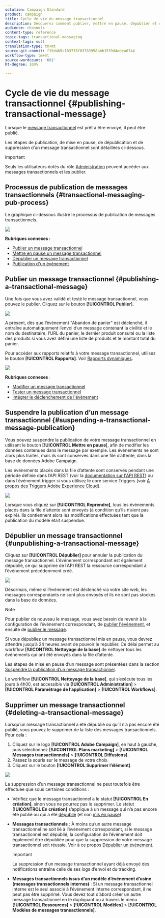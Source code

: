 ```yaml
---
solution: Campaign Standard
product: campaign
title: Cycle de vie du message transactionnel
description: Découvrez comment publier, mettre en pause, dépublier et supprimer un message transactionnel.
audience: channels
content-type: reference
topic-tags: transactional-messaging
context-tags: null
translation-type: tm+mt
source-git-commit: f19d4b5c1837f3f03789958abb1539d4edea0744
workflow-type: tm+mt
source-wordcount: '681'
ht-degree: 100%

---
```



# Cycle de vie du message transactionnel {#publishing-transactional-message}

Lorsque le [message transactionnel](../../channels/using/editing-transactional-message.md) est prêt à être envoyé, il peut être publié.

Les étapes de publication, de mise en pause, de dépublication et de suppression d’un message transactionnel sont détaillées ci-dessous.

>[!IMPORTANT]
>
>Seuls les utilisateurs dotés du rôle [Administration](../../administration/using/users-management.md#functional-administrators) peuvent accéder aux messages transactionnels et les publier.

## Processus de publication de messages transactionnels {#transactional-messaging-pub-process}

Le graphique ci-dessous illustre le processus de publication de messages transactionnels.

![](assets/message-center_pub-process.png)

**Rubriques connexes :**
* [Publier un message transactionnel](#publishing-a-transactional-message)
* [Mettre en pause un message transactionnel](#suspending-a-transactional-message-publication)
* [Dépublier un message transactionnel](#unpublishing-a-transactional-message)
* [Publication d&#39;un événement](../../channels/using/publishing-transactional-event.md)

<!--## Testing a transactional message {#testing-a-transactional-message}

You first need to create a specific test profile that will allow you to properly check the transactional message.

### Defining a specific test profile {#defining-specific-test-profile}

Define a test profile that will be linked to your event, which will allow you to preview your message and send a relevant proof.

1. From the transactional message dashboard, click the **[!UICONTROL Create test profile]** button.

   ![](assets/message-center_test-profile.png)

1. Specify the information to send in JSON format in the **[!UICONTROL Event data used for personalization]** section. This is the content that will be used when previewing the message and when the test profile receives the proof.

   ![](assets/message-center_event-data.png)

   >[!NOTE]
   >
   >You can also enter the information relating to the profile table. See [Enriching the event](../../channels/using/configuring-transactional-event.md#enriching-the-transactional-message-content) and [Personalizing a transactional message](../../channels/using/editing-transactional-message.md#personalizing-a-transactional-message).

1. Once created, the test profile will be pre-specified in the transactional message. Click the **[!UICONTROL Test profiles]** block of the message to check the target of your proof.

   ![](assets/message-center_5.png)

You can also create a new test profile or use one that already exists in the **[!UICONTROL Test profiles]** menu. To do this:

1. Click the **[!UICONTROL Adobe Campaign]** logo, in the top left corner, then select **[!UICONTROL Profiles & audiences]** > **[!UICONTROL Test profiles]**.
1. In the **[!UICONTROL Event]** section, select the event that you have just created. In this example, select "Cart abandonment (EVTcartAbandonment)".
1. Specify the information to send in JSON format in the **[!UICONTROL Event data]** text box.

   ![](assets/message-center_3.png)

1. Save your changes.
1. Access the message that you created and select the updated test profile.

**Related topics:**

* [Managing test profiles](../../audiences/using/managing-test-profiles.md)
* [Creating audiences](../../audiences/using/creating-audiences.md)

### Sending the proof {#sending-proof}

Once you have created one or more specific test profiles and saved your transactional message, you can send a proof to test it.

![](assets/message-center_10.png)

The steps for sending a proof are detailed in the [Sending proofs](../../sending/using/sending-proofs.md) section.-->

## Publier un message transactionnel           {#publishing-a-transactional-message}

Une fois que vous avez validé et testé le message transactionnel, vous pouvez le publier. Cliquez sur le bouton **[!UICONTROL Publier]**.

![](assets/message-center_12.png)

A présent, dès que l’événement &quot;Abandon de panier&quot; est déclenché, il entraîne automatiquement l’envoi d’un message contenant la civilité et le nom du destinataire, l’URL du panier, le dernier produit consulté ou la liste des produits si vous avez défini une liste de produits et le montant total du panier.

Pour accéder aux rapports relatifs à votre message transactionnel, utilisez le bouton **[!UICONTROL Rapports]**. Voir [Rapports dynamiques](../../reporting/using/about-dynamic-reports.md).

![](assets/message-center_13.png)

**Rubriques connexes** :
* [Modifier un message transactionnel](../../channels/using/editing-transactional-message.md)
* [Tester un message transactionnel](../../channels/using/testing-transactional-message.md)
* [Intégrer le déclenchement de l&#39;événement](../../channels/using/getting-started-with-transactional-msg.md#integrate-event-trigger)

## Suspendre la publication d’un message transactionnel            {#suspending-a-transactional-message-publication}

Vous pouvez suspendre la publication de votre message transactionnel en utilisant le bouton **[!UICONTROL Mettre en pause]**, afin de modifier les données contenues dans le message par exemple. Les événements ne sont alors plus traités, mais ils sont conservés dans une file d’attente, dans la base de données Adobe Campaign.

Les événements placés dans la file d’attente sont conservés pendant une période définie dans l’API REST (voir la [documentation sur l&#39;API REST](../../api/using/managing-transactional-messages.md)) ou dans l’événement trigger si vous utilisez le core service Triggers (voir [À propos des Triggers Adobe Experience Cloud](../../integrating/using/about-adobe-experience-cloud-triggers.md)).

![](assets/message-center_pause.png)

Lorsque vous cliquez sur **[!UICONTROL Reprendre]**, tous les événements placés dans la file d’attente sont envoyés (à condition qu’ils n’aient pas expiré). Ils contiennent alors les modifications effectuées tant que la publication du modèle était suspendue.

## Dépublier un message transactionnel            {#unpublishing-a-transactional-message}

Cliquez sur **[!UICONTROL Dépublier]** pour annuler la publication du message transactionnel. L’événement correspondant est également dépublié, ce qui supprime de l’API REST la ressource correspondant à l’événement précédemment créé.

![](assets/message-center_unpublish-template.png)

Désormais, même si l’événement est déclenché via votre site web, les messages correspondants ne sont plus envoyés et ils ne sont pas stockés dans la base de données.

>[!NOTE]
>
>Pour publier de nouveau le message, vous avez besoin de revenir à la configuration de l’événement correspondant, de [publier l&#39;événement](../../channels/using/publishing-transactional-event.md), et ensuite de [publier le message](#publishing-a-transactional-message).

Si vous dépubliez un message transactionnel mis en pause, vous devrez attendre jusqu’à 24 heures avant de pouvoir le republier. Ce délai permet au workflow **[!UICONTROL Nettoyage de la base]** de nettoyer tous les événements qui ont été envoyés dans la file d’attente.

Les étapes de mise en pause d’un message sont présentées dans la section [Suspendre la publication d’un message transactionnel](#suspending-a-transactional-message-publication).

Le workflow **[!UICONTROL Nettoyage de la base]**, qui s’exécute tous les jours à 4h00, est accessible via **[!UICONTROL Administration]** > **[!UICONTROL Paramétrage de l’application]** > **[!UICONTROL Workflows]**.

## Supprimer un message transactionnel {#deleting-a-transactional-message}

Lorsqu’un message transactionnel a été dépublié ou qu’il n’a pas encore été publié, vous pouvez le supprimer de la liste des messages transactionnels. Pour cela :

1. Cliquez sur le logo **[!UICONTROL Adobe Campaign]**, en haut à gauche, puis sélectionnez **[!UICONTROL Plans marketing]** > **[!UICONTROL Messages transactionnels]** > **[!UICONTROL Diffusions]**.
1. Passez la souris sur le message de votre choix.
1. Cliquez sur le bouton **[!UICONTROL Supprimer l’élément]**.

![](assets/message-center_delete-template.png)

La suppression d’un message transactionnel ne peut toutefois être effectuée que sous certaines conditions :

* Vérifiez que le message transactionnel a le statut **[!UICONTROL En création]**, sinon vous ne pourrez pas le supprimer. Le statut **[!UICONTROL En création]** s’applique à un message qui n’a pas encore été publié ou qui a été [dépublié](#unpublishing-a-transactional-message) (et non [mis en pause](#suspending-a-transactional-message-publication)).

* **Messages transactionnels** : À moins qu’un autre message transactionnel ne soit lié à l’événement correspondant, si le message transactionnel est dépublié, la configuration de l’événement doit également être dépubliée pour que la suppression de votre message transactionnel soit réussie. Voir à ce propos [Dépublier un événement](../../channels/using/publishing-transactional-event.md#unpublishing-an-event).

   >[!IMPORTANT]
   >
   >La suppression d’un message transactionnel ayant déjà envoyé des notifications entraîne celle de ses logs d’envoi et du tracking.

* **Messages transactionnels issus d’un modèle d’événement d’usine (messages transactionnels internes)** : Si un message transactionnel interne est le seul associé à l’événement interne correspondant, il ne peut pas être supprimé. Vous devez tout d’abord créer un autre message transactionnel en le dupliquant ou à travers le menu **[!UICONTROL Ressources]** > **[!UICONTROL Modèles]** > **[!UICONTROL Modèles de messages transactionnels]**.

<!--## Monitoring transactional message delivery {#monitoring-transactional-message-delivery}

Once the message is published and your site integration is done, you can monitor the delivery.

To monitor transactional messaging, you need to access **execution deliveries**. An execution delivery is a non-actionable and non-functional technical message created once a month for each transactional message, and each time a transactional message is edited and published again.

1. To view the message delivery log, click the icon at the bottom right of the **[!UICONTROL Deployment]** block.

   ![](assets/message-center_access_logs.png)

1. Click the **[!UICONTROL Execution list]** tab.

   ![](assets/message-center_execution_tab.png)

1. Select the execution delivery of your choice.

   ![](assets/message-center_execution_delivery.png)

1. Click again the icon at the bottom right of the **[!UICONTROL Deployment]** block.

   ![](assets/message-center_execution_access_logs.png)

   For each execution delivery, you can consult the delivery logs as you would do for a standard delivery. For more on accessing and using the logs, see [Monitoring a delivery](../../sending/using/monitoring-a-delivery.md).

**Related topics**:
* [Publishing a transactional message](#publishing-a-transactional-message)
* [Integrate the event triggering](../../channels/using/getting-started-with-transactional-msg.md#integrate-event-trigger)

### Profile-based transactional message specificities {#profile-transactional-message-monitoring}

For profile-based transactional messages, you can monitor the following profile information.

Select the **[!UICONTROL Sending logs]** tab. In the **[!UICONTROL Status]** column, **[!UICONTROL Sent]** indicates that a profile has opted in.

![](assets/message-center_marketing_sending_logs.png)

Select the **[!UICONTROL Exclusions logs]** tab to view recipients who have been excluded from the message target, such as addresses on denylist.

![](assets/message-center_marketing_exclusion_logs.png)

For any profile that has opted out, the **[!UICONTROL Address on denylist]** typology rule excluded the corresponding recipient.

This rule is part of a specific typology that applies to all transactional messages based on the **[!UICONTROL Profile]** table.

![](assets/message-center_marketing_typology.png)

**Related topics**:

* [About typologies and typology rules](../../sending/using/about-typology-rules.md)
* [Monitoring a delivery](../../sending/using/monitoring-a-delivery.md)

## Transactional message retry process {#transactional-message-retry-process}

A temporarily undelivered transactional message is subject to automatic retries that are performed until the delivery expires. For more on the delivery duration, see [Validity period parameters](../../administration/using/configuring-email-channel.md#validity-period-parameters).

When a transactional message fails to be sent, there are two retry systems:

* At the transactional messaging level, a transactional message can fail before the event is assigned to an execution delivery, meaning between the event reception and the delivery preparation. See [Event processing retry process](#event-processing-retry-process).
* At the sending process level, once the event has been assigned to an execution delivery, the transactional message can fail due to a temporary error. See [Message sending retry process](#message-sending-retry-process).

The definition of **execution delivery** can be found in the [Monitoring transactional message delivery](#monitoring-transactional-message-delivery) section.

### Event processing retry process {#event-processing-retry-process}

When an event is triggered, it is assigned to an execution delivery.

If the event cannot be assigned to an execution delivery, the event processing is postponed. Retries are then performed until it is assigned to a new execution delivery.

>[!NOTE]
>
>A postponed event does not appear in the transactional message sending logs, because it is not assigned to an execution delivery yet.

For example, the event could not be assigned to an execution delivery because its content was not correct, there was an issue with access rights or branding, an error was detected on applying typology rules, etc. In this case, you can pause the message, edit it to fix the problem and publish it again. The retry system will then assign it to a new execution delivery.

### Message sending retry process {#message-sending-retry-process}

Once the event has been assigned to an execution delivery, the transactional message can fail due to a temporary error, if the recipient's mailbox is full for example. For more on this, see [Retries after a delivery temporary failure](../../sending/using/understanding-delivery-failures.md#retries-after-a-delivery-temporary-failure).

>[!NOTE]
>
>When an event is assigned to an execution delivery, it appears in the sending logs of this execution delivery, and only at this time. The failed deliveries are displayed in the **[!UICONTROL Execution list]** tab of the transactional message sending logs.

### Retry process limitations {#limitations}

**Sending logs update**

In the retry process, the sending logs of the new execution delivery are not immediately updated (the update is performed through a scheduled workflow). It means that the message could be in **[!UICONTROL Pending]** status even if the transactional event has been processed by the new execution delivery.

**Failed execution delivery**

You cannot stop an execution delivery. However, if the current execution delivery fails, a new one is created as soon as a new event is received, and all new events are processed by this new execution delivery. No new events are processed by the failed execution delivery.

If some events already assigned to an execution delivery have been postponed as part of the retry process and if that execution delivery fails, the retry system does not assign the postponed events to the new execution delivery, which means that these events are lost. Check the [delivery logs](#monitoring-transactional-message-delivery) to see the recipients that may have been impacted.-->
